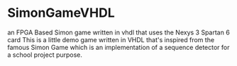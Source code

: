 # SimonGameVHDL
an FPGA Based Simon game written in vhdl that uses the Nexys 3 Spartan 6 card
This is a little demo game written in VHDL that's inspired from the famous Simon Game which is an implementation of a sequence detector for
a school project purpose.
